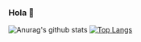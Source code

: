 ### Hola 👋
![Anurag's github stats](https://github-readme-stats.vercel.app/api?username=FranciscoABL&theme=shades-of-purple&show_icons=true)
[![Top Langs](https://github-readme-stats.vercel.app/api/top-langs/?username=FranciscoABL&layout=compact)](https://github.com/FranciscoABL/github-readme-stats)
